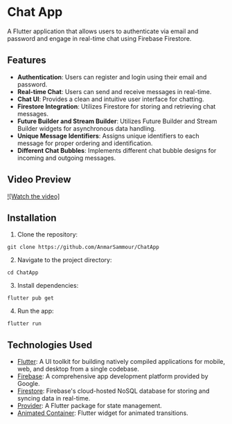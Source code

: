 # Chat App

A Flutter application that allows users to authenticate via email and password and engage in real-time chat using Firebase Firestore.

## Features

- **Authentication**: Users can register and login using their email and password.
- **Real-time Chat**: Users can send and receive messages in real-time.
- **Chat UI**: Provides a clean and intuitive user interface for chatting.
- **Firestore Integration**: Utilizes Firestore for storing and retrieving chat messages.
- **Future Builder and Stream Builder**: Utilizes Future Builder and Stream Builder widgets for asynchronous data handling.
- **Unique Message Identifiers**: Assigns unique identifiers to each message for proper ordering and identification.
- **Different Chat Bubbles**: Implements different chat bubble designs for incoming and outgoing messages.

## Video Preview

[![Watch the video]](https://github.com/AnmarSammour/ChatApp/assets/112755848/53bdf8ea-5443-44a4-ab75-e0a2002095fd)

## Installation

1. Clone the repository:

```
git clone https://github.com/AnmarSammour/ChatApp
```

2. Navigate to the project directory:

```
cd ChatApp
```

3. Install dependencies:

```
flutter pub get
```

4. Run the app:

```
flutter run
```

## Technologies Used

- [Flutter](https://flutter.dev/): A UI toolkit for building natively compiled applications for mobile, web, and desktop from a single codebase.
- [Firebase](https://firebase.google.com/): A comprehensive app development platform provided by Google.
- [Firestore](https://firebase.google.com/docs/firestore): Firebase's cloud-hosted NoSQL database for storing and syncing data in real-time.
- [Provider](https://pub.dev/packages/provider): A Flutter package for state management.
- [Animated Container](https://api.flutter.dev/flutter/widgets/AnimatedContainer-class.html): Flutter widget for animated transitions.

